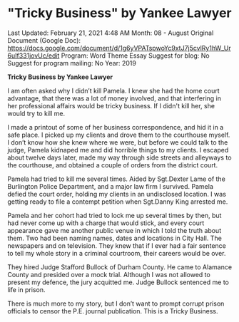 # "Tricky Business" by Yankee Lawyer

Last Updated: February 21, 2021 4:48 AM
Month: 08 - August
Original Document (Google Doc): https://docs.google.com/document/d/1g6yVPATspwoYc9xtJ7j5cvlRy1hW_Ur6uIf331jovUc/edit
Program: Word Theme Essay
Suggest for blog: No
Suggest for program mailing: No
Year: 2019

**Tricky Business by Yankee Lawyer**

I am often asked why I didn’t kill Pamela. I knew she had the home court advantage, that there was a lot of money involved, and that interfering in her professional affairs would be tricky business. If I didn't kill her, she would try to kill me.

I made a printout of some of her business correspondence, and hid it in a safe place. I picked up my clients and drove them to the courthouse myself. I don’t know how she knew where we were, but before we could talk to the judge, Pamela kidnaped me and did horrible things to my clients. I escaped about twelve days later, made my way through side streets and alleyways to the courthouse, and obtained a couple of orders from the district court.

Pamela had tried to kill me several times. Aided by Sgt.Dexter Lame of the Burlington Police Department, and a major law firm I survived. Pamela defied the court order, holding my clients in an undisclosed location. I was getting ready to file a contempt petition when Sgt.Danny King arrested me.

Pamela and her cohort had tried to lock me up several times by then, but had never come up with a charge that would stick, and every court appearance gave me another public venue in which I told the truth about them. Two had been naming names, dates and locations in City Hall. The newspapers and on television. They knew that if I ever had a fair sentence to tell my whole story in a criminal courtroom, their careers would be over.

They hired Judge Stafford Bullock of Durham County. He came to Alamance County and presided over a mock trial. Although I was not allowed to present my defence, the jury acquitted me. Judge Bullock sentenced me to life in prison.

There is much more to my story, but I don’t want to prompt corrupt prison officials to censor the P.E. journal publication. This is a Tricky Business.